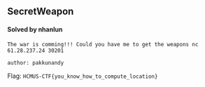 ## SecretWeapon

#### Solved by nhanlun

```
The war is comming!!! Could you have me to get the weapons nc 61.28.237.24 30201

author: pakkunandy
```

Flag: `HCMUS-CTF{you_know_how_to_compute_location}`
